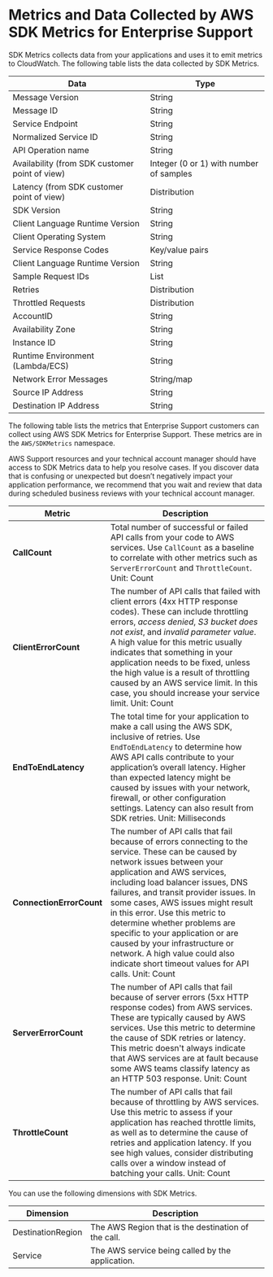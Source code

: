 # Metrics and Data Collected by AWS SDK Metrics for Enterprise Support<a name="metrics-collected-by-SDK-Metrics"></a>

SDK Metrics collects data from your applications and uses it to emit metrics to CloudWatch\. The following table lists the data collected by SDK Metrics\.


| Data | Type | 
| --- | --- | 
|  Message Version |  String  | 
|  Message ID |  String  | 
|  Service Endpoint |  String  | 
|  Normalized Service ID |  String  | 
|  API Operation name |  String  | 
|  Availability \(from SDK customer point of view\) |  Integer \(0 or 1\) with number of samples  | 
|  Latency \(from SDK customer point of view\) |  Distribution  | 
|  SDK Version |  String  | 
|  Client Language Runtime Version |  String  | 
|  Client Operating System |  String  | 
|  Service Response Codes |  Key/value pairs  | 
|  Client Language Runtime Version |  String  | 
|  Sample Request IDs |  List  | 
|  Retries |  Distribution  | 
|  Throttled Requests |  Distribution  | 
|  AccountID |  String  | 
|  Availability Zone |  String  | 
|  Instance ID |  String  | 
|  Runtime Environment \(Lambda/ECS\) |  String  | 
|  Network Error Messages |  String/map  | 
|  Source IP Address |  String  | 
|  Destination IP Address |  String  | 

The following table lists the metrics that Enterprise Support customers can collect using AWS SDK Metrics for Enterprise Support\. These metrics are in the `AWS/SDKMetrics` namespace\.

AWS Support resources and your technical account manager should have access to SDK Metrics data to help you resolve cases\. If you discover data that is confusing or unexpected but doesn’t negatively impact your application performance, we recommend that you wait and review that data during scheduled business reviews with your technical account manager\.


| Metric | Description | 
| --- | --- | 
|  **CallCount** |  Total number of successful or failed API calls from your code to AWS services\. Use `CallCount` as a baseline to correlate with other metrics such as `ServerErrorCount` and `ThrottleCount`\. Unit: Count  | 
|  **ClientErrorCount** |  The number of API calls that failed with client errors \(4xx HTTP response codes\)\. These can include throttling errors, *access denied*, *S3 bucket does not exist*, and *invalid parameter value*\. A high value for this metric usually indicates that something in your application needs to be fixed, unless the high value is a result of throttling caused by an AWS service limit\. In this case, you should increase your service limit\. Unit: Count  | 
|  **EndToEndLatency** |  The total time for your application to make a call using the AWS SDK, inclusive of retries\. Use `EndToEndLatency` to determine how AWS API calls contribute to your application’s overall latency\. Higher than expected latency might be caused by issues with your network, firewall, or other configuration settings\. Latency can also result from SDK retries\. Unit: Milliseconds  | 
|  **ConnectionErrorCount** |  The number of API calls that fail because of errors connecting to the service\. These can be caused by network issues between your application and AWS services, including load balancer issues, DNS failures, and transit provider issues\. In some cases, AWS issues might result in this error\. Use this metric to determine whether problems are specific to your application or are caused by your infrastructure or network\. A high value could also indicate short timeout values for API calls\. Unit: Count  | 
|  **ServerErrorCount** |  The number of API calls that fail because of server errors \(5xx HTTP response codes\) from AWS services\. These are typically caused by AWS services\. Use this metric to determine the cause of SDK retries or latency\. This metric doesn't always indicate that AWS services are at fault because some AWS teams classify latency as an HTTP 503 response\.  Unit: Count  | 
|  **ThrottleCount** |  The number of API calls that fail because of throttling by AWS services\. Use this metric to assess if your application has reached throttle limits, as well as to determine the cause of retries and application latency\. If you see high values, consider distributing calls over a window instead of batching your calls\. Unit: Count  | 

You can use the following dimensions with SDK Metrics\.


| Dimension | Description | 
| --- | --- | 
|  DestinationRegion |  The AWS Region that is the destination of the call\.  | 
|  Service |  The AWS service being called by the application\.  | 